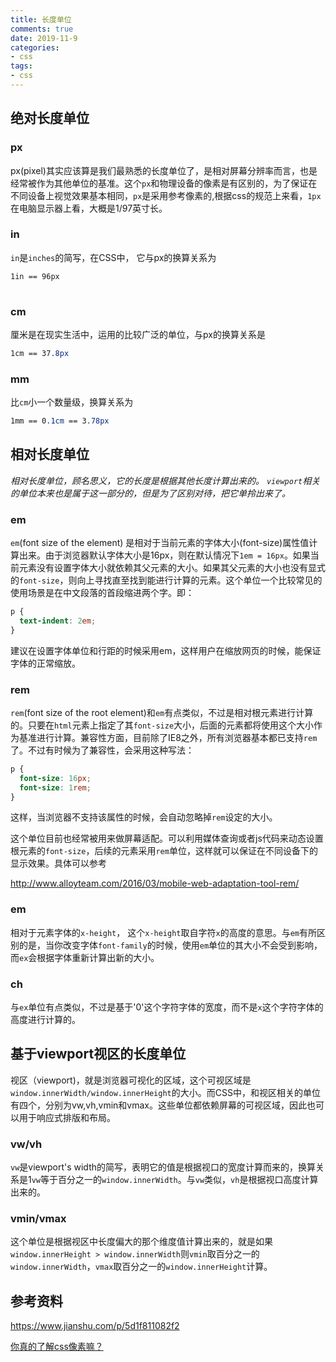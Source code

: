 ```yaml
---
title: 长度单位
comments: true
date: 2019-11-9
categories: 
- css
tags:
- css
---
```


## 绝对长度单位

### px

px(pixel)其实应该算是我们最熟悉的长度单位了，是相对屏幕分辨率而言，也是经常被作为其他单位的基准。这个`px`和物理设备的像素是有区别的，为了保证在不同设备上视觉效果基本相同，`px`是采用参考像素的,根据css的规范上来看，`1px`在电脑显示器上看，大概是1/97英寸长。



### in

`in`是`inches`的简写，在CSS中， 它与px的换算关系为

```css
1in == 96px
    
```



### cm

厘米是在现实生活中，运用的比较广泛的单位，与px的换算关系是

```css
1cm == 37.8px
```


### mm

比`cm`小一个数量级，换算关系为

```css
1mm == 0.1cm == 3.78px
```



## 相对长度单位

*相对长度单位，顾名思义，它的长度是根据其他长度计算出来的。 `viewport`相关的单位本来也是属于这一部分的，但是为了区别对待，把它单拎出来了。*



### em

`em`(font size of the element) 是相对于当前元素的字体大小(font-size)属性值计算出来。由于浏览器默认字体大小是16px，则在默认情况下`1em = 16px`。如果当前元素没有设置字体大小就依赖其父元素的大小。如果其父元素的大小也没有显式的`font-size`，则向上寻找直至找到能进行计算的元素。这个单位一个比较常见的使用场景是在中文段落的首段缩进两个字。即：

```css
p {
  text-indent: 2em;
}
```

建议在设置字体单位和行距的时候采用em，这样用户在缩放网页的时候，能保证字体的正常缩放。



### rem

`rem`(font size of the root element)和`em`有点类似，不过是相对根元素进行计算的。只要在`html`元素上指定了其`font-size`大小，后面的元素都将使用这个大小作为基准进行计算。兼容性方面，目前除了IE8之外，所有浏览器基本都已支持`rem`了。不过有时候为了兼容性，会采用这种写法：

```css
p {
  font-size: 16px;
  font-size: 1rem;
}
```

这样，当浏览器不支持该属性的时候，会自动忽略掉`rem`设定的大小。

这个单位目前也经常被用来做屏幕适配。可以利用媒体查询或者js代码来动态设置根元素的`font-size`，后续的元素采用`rem`单位，这样就可以保证在不同设备下的显示效果。具体可以参考  

 http://www.alloyteam.com/2016/03/mobile-web-adaptation-tool-rem/ 


### em

相对于元素字体的`x-height`， 这个`x-height`取自字符`x`的高度的意思。与`em`有所区别的是，当你改变字体`font-family`的时候，使用`em`单位的其大小不会受到影响，而`ex`会根据字体重新计算出新的大小。



### ch

与`ex`单位有点类似，不过是基于'0'这个字符字体的宽度，而不是`x`这个字符字体的高度进行计算的。



## 基于viewport视区的长度单位

视区（viewport)，就是浏览器可视化的区域，这个可视区域是`window.innerWidth/window.innerHeight`的大小。而CSS中，和视区相关的单位有四个，分别为vw,vh,vmin和vmax。这些单位都依赖屏幕的可视区域，因此也可以用于响应式排版和布局。


### vw/vh

`vw`是viewport's width的简写，表明它的值是根据视口的宽度计算而来的，换算关系是1`vw`等于百分之一的`window.innerWidth`。与`vw`类似，`vh`是根据视口高度计算出来的。


### vmin/vmax

这个单位是根据视区中长度偏大的那个维度值计算出来的，就是如果`window.innerHeight > window.innerWidth`则`vmin`取百分之一的`window.innerWidth`，`vmax`取百分之一的`window.innerHeight`计算。



## 参考资料

 https://www.jianshu.com/p/5d1f811082f2 

[你真的了解css像素嘛？](https://juejin.im/post/5b95a8186fb9a05cd7772455)

